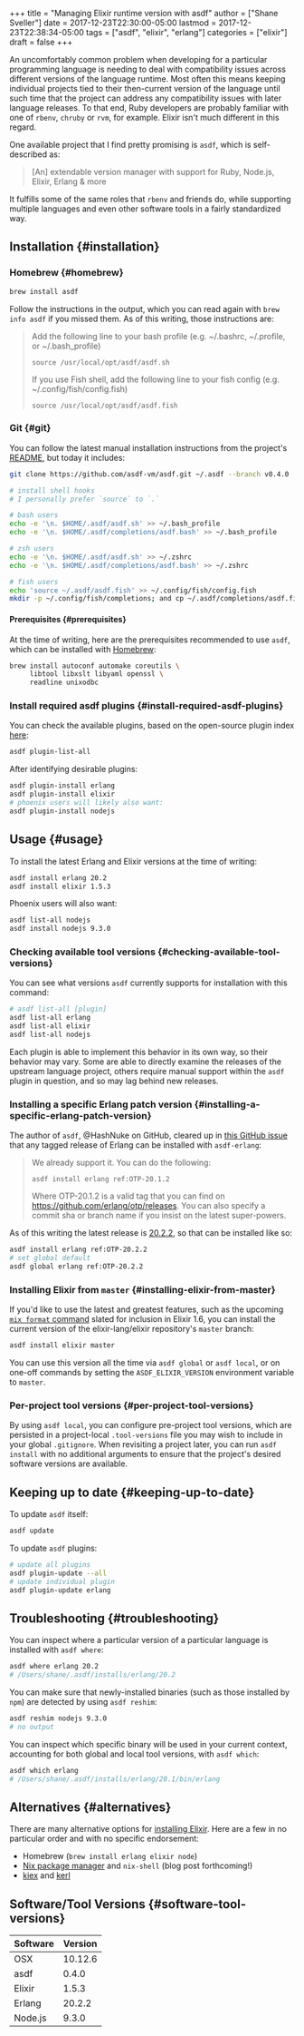 +++
title = "Managing Elixir runtime version with asdf"
author = ["Shane Sveller"]
date = 2017-12-23T22:30:00-05:00
lastmod = 2017-12-23T22:38:34-05:00
tags = ["asdf", "elixir", "erlang"]
categories = ["elixir"]
draft = false
+++

An uncomfortably common problem when developing for a particular programming
language is needing to deal with compatibility issues across different
versions of the language runtime. Most often this means keeping individual
projects tied to their then-current version of the language until such time
that the project can address any compatibility issues with later language
releases. To that end, Ruby developers are probably familiar with
one of `rbenv`, `chruby` or `rvm`, for example. Elixir isn't much different
in this regard.

<!--more-->

One available project that I find pretty promising is `asdf`, which is
self-described as:

> [An] extendable version manager with support for Ruby, Node.js, Elixir, Erlang & more

It fulfills some of the same roles that `rbenv` and friends do, while
supporting multiple languages and even other software tools in a fairly
standardized way.


## Installation {#installation}


### Homebrew {#homebrew}

```sh
brew install asdf
```

Follow the instructions in the output, which you can read again with `brew
     info asdf` if you missed them. As of this writing, those instructions are:

> Add the following line to your bash profile (e.g. ~/.bashrc, ~/.profile, or ~/.bash\_profile)
>
> `source /usr/local/opt/asdf/asdf.sh`
>
> If you use Fish shell, add the following line to your fish config (e.g. ~/.config/fish/config.fish)
>
> `source /usr/local/opt/asdf/asdf.fish`


### Git {#git}

You can follow the latest manual installation instructions from the
project's [README](https://github.com/asdf-vm/asdf/tree/8794210b8e7d87fcead78ae3b7b903cf87dcf0d6#setup), but today it includes:

```sh
git clone https://github.com/asdf-vm/asdf.git ~/.asdf --branch v0.4.0

# install shell hooks
# I personally prefer `source` to `.`

# bash users
echo -e '\n. $HOME/.asdf/asdf.sh' >> ~/.bash_profile
echo -e '\n. $HOME/.asdf/completions/asdf.bash' >> ~/.bash_profile

# zsh users
echo -e '\n. $HOME/.asdf/asdf.sh' >> ~/.zshrc
echo -e '\n. $HOME/.asdf/completions/asdf.bash' >> ~/.zshrc

# fish users
echo 'source ~/.asdf/asdf.fish' >> ~/.config/fish/config.fish
mkdir -p ~/.config/fish/completions; and cp ~/.asdf/completions/asdf.fish ~/.config/fish/completions
```


#### Prerequisites {#prerequisites}

At the time of writing, here are the prerequisites recommended to use
`asdf`, which can be installed with [Homebrew](https://brew.sh/):

```sh
brew install autoconf automake coreutils \
     libtool libxslt libyaml openssl \
     readline unixodbc
```


### Install required asdf plugins {#install-required-asdf-plugins}

You can check the available plugins, based on the open-source plugin index [here](https://github.com/asdf-vm/asdf-plugins):

```sh
asdf plugin-list-all
```

After identifying desirable plugins:

```sh
asdf plugin-install erlang
asdf plugin-install elixir
# phoenix users will likely also want:
asdf plugin-install nodejs
```


## Usage {#usage}

To install the latest Erlang and Elixir versions at the time of writing:

```sh
asdf install erlang 20.2
asdf install elixir 1.5.3
```

Phoenix users will also want:

```sh
asdf list-all nodejs
asdf install nodejs 9.3.0
```


### Checking available tool versions {#checking-available-tool-versions}

You can see what versions `asdf` currently supports for installation with
this command:

```sh
# asdf list-all [plugin]
asdf list-all erlang
asdf list-all elixir
asdf list-all nodejs
```

Each plugin is able to implement this behavior in its own way, so their
behavior may vary. Some are able to directly examine the releases of the
upstream language project, others require manual support within the `asdf`
plugin in question, and so may lag behind new releases.


### Installing a specific Erlang patch version {#installing-a-specific-erlang-patch-version}

The author of `asdf`, @HashNuke on GitHub, cleared up in [this GitHub issue](https://github.com/asdf-vm/asdf-erlang/issues/48#issuecomment-339137374)
that any tagged release of Erlang can be installed with `asdf-erlang`:

> We already support it. You can do the following:
>
> `asdf install erlang ref:OTP-20.1.2`
>
> Where OTP-20.1.2 is a valid tag that you can find on
> <https://github.com/erlang/otp/releases>. You can also specify a commit sha
> or branch name if you insist on the latest super-powers.

As of this writing the latest release is [20.2.2](https://github.com/erlang/otp/releases/tag/OTP-20.2.2), so that can be installed
like so:

```sh
asdf install erlang ref:OTP-20.2.2
# set global default
asdf global erlang ref:OTP-20.2.2
```


### Installing Elixir from `master` {#installing-elixir-from-master}

If you'd like to use the latest and greatest features, such as the
upcoming
[`mix
      format` command](https://github.com/elixir-lang/elixir/blob/v1.6/CHANGELOG.md#code-formatter) slated for inclusion in Elixir 1.6, you can install the
current version of the elixir-lang/elixir repository's `master` branch:

```sh
asdf install elixir master
```

You can use this version all the time via `asdf global` or `asdf local`,
or on one-off commands by setting the `ASDF_ELIXIR_VERSION` environment
variable to `master`.


### Per-project tool versions {#per-project-tool-versions}

By using `asdf local`, you can configure pre-project tool versions, which
are persisted in a project-local `.tool-versions` file you may wish to
include in your global `.gitignore`. When revisiting a project later, you
can run `asdf install` with no additional arguments to ensure that the
project's desired software versions are available.


## Keeping up to date {#keeping-up-to-date}

To update `asdf` itself:

```sh
asdf update
```

To update `asdf` plugins:

```sh
# update all plugins
asdf plugin-update --all
# update individual plugin
asdf plugin-update erlang
```


## Troubleshooting {#troubleshooting}

You can inspect where a particular version of a particular language is
installed with `asdf where`:

```sh
asdf where erlang 20.2
# /Users/shane/.asdf/installs/erlang/20.2
```

You can make sure that newly-installed binaries (such as those installed by
`npm`) are detected by using `asdf reshim`:

```sh
asdf reshim nodejs 9.3.0
# no output
```

You can inspect which specific binary will be used in your current context,
accounting for both global and local tool versions, with `asdf which`:

```sh
asdf which erlang
# /Users/shane/.asdf/installs/erlang/20.1/bin/erlang
```


## Alternatives {#alternatives}

There are many alternative options for
[installing Elixir](https://elixir-lang.github.io/install.html). Here are
a few in no particular order and with no specific endorsement:

-   Homebrew (`brew install erlang elixir node`)
-   [Nix package manager](https://nixos.org/nix/) and `nix-shell` (blog post forthcoming!)
-   [kiex](https://github.com/taylor/kiex) and [kerl](https://github.com/yrashk/kerl)


## Software/Tool Versions {#software-tool-versions}

| Software | Version |
|----------|---------|
| OSX      | 10.12.6 |
| asdf     | 0.4.0   |
| Elixir   | 1.5.3   |
| Erlang   | 20.2.2  |
| Node.js  | 9.3.0   |
